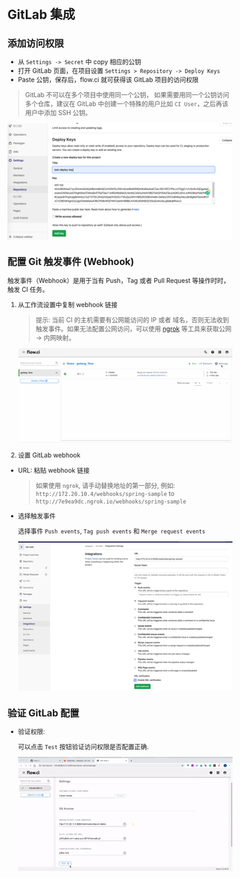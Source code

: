 # GitLab 集成

## 添加访问权限

- 从 `Settings -> Secret` 中 copy 相应的公钥
- 打开 GitLab 页面，在项目设置 `Settings > Repository -> Deploy Keys`
- Paste 公钥，保存后，flow.ci 就可获得该 GitLab 项目的访问权限

> GitLab 不可以在多个项目中使用同一个公钥， 如果需要用同一个公钥访问多个仓库，建议在 GitLab 中创建一个特殊的用户比如 `CI User`，之后再该用户中添加 SSH 公钥。

![gitlab_setup_deploy_key](../../_images/git/gitlab_setup_deploy_key.png)

## 配置 Git 触发事件 (Webhook)

触发事件（Webhook）是用于当有 Push，Tag 或者 Pull Request 等操作时时，触发 CI 任务。

1. 从工作流设置中复制 webhook 链接
   > 提示: 当前 CI 的主机需要有公网能访问的 IP 或者 域名，否则无法收到触发事件。如果无法配置公网访问，可以使用 [ngrok](https://ngrok.com/) 等工具来获取公网 -> 内网映射。

   ![webhook settings](../../_images/git/select_webhook_url.gif)

2. 设置 GitLab webhook

- URL: 粘贴 webhook 链接

  > 如果使用 `ngrok`, 请手动替换地址的第一部分, 例如: `http://172.20.10.4/webhooks/spring-sample` to `http://7e9ea9dc.ngrok.io/webhooks/spring-sample`

- 选择触发事件
  
  选择事件 `Push events`, `Tag push events` 和 `Merge request events`
  
  ![events](../../_images/git/gitlab_setup_webhook.png)

## 验证 GitLab 配置

- 验证权限:
  
  可以点击 `Test` 按钮验证访问权限是否配置正确.

  ![gitlab_test](../../_images/git/gitlab_test_config.gif)